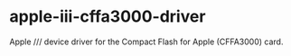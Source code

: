 # apple-iii-cffa3000-driver
Apple /// device driver for the Compact Flash for Apple (CFFA3000) card.
